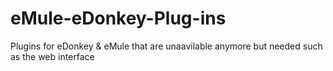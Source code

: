# eMule-eDonkey-Plug-ins
Plugins for eDonkey &amp; eMule that are unaavilable anymore but needed such as the web interface
